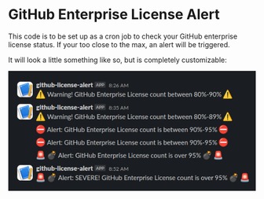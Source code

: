 # GitHub Enterprise License Alert

This code is to be set up as a cron job to check your GitHub enterprise license status.
If your too close to the max, an alert will be triggered.

It will look a little something like so, but is completely customizable:

![Alert Screenshot](./images/alert-screenshot.png)
